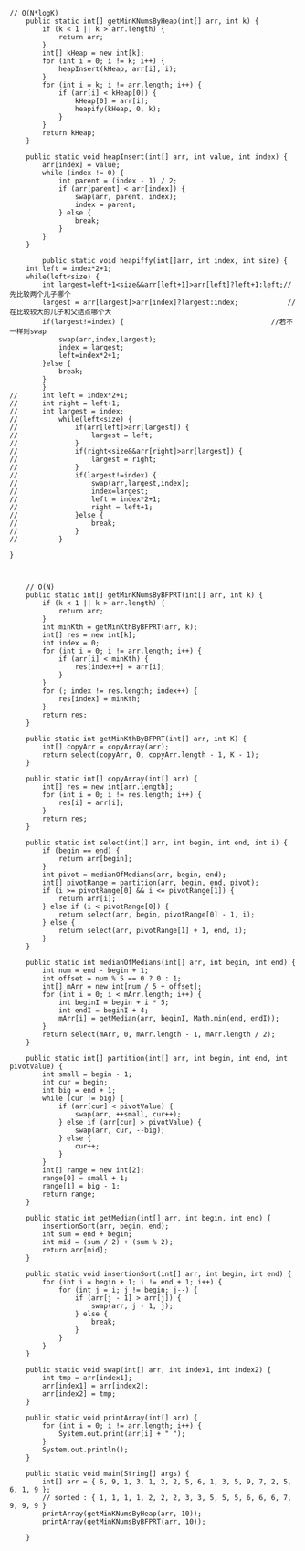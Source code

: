     // O(N*logK)
		public static int[] getMinKNumsByHeap(int[] arr, int k) {
			if (k < 1 || k > arr.length) {
				return arr;
			}
			int[] kHeap = new int[k];
			for (int i = 0; i != k; i++) {
				heapInsert(kHeap, arr[i], i);
			}
			for (int i = k; i != arr.length; i++) {
				if (arr[i] < kHeap[0]) {
					kHeap[0] = arr[i];
					heapify(kHeap, 0, k);
				}
			}
			return kHeap;
		}

		public static void heapInsert(int[] arr, int value, int index) {
			arr[index] = value;
			while (index != 0) {
				int parent = (index - 1) / 2;
				if (arr[parent] < arr[index]) {
					swap(arr, parent, index);
					index = parent;
				} else {
					break;
				}
			}
		}
		
			public static void heapiffy(int[]arr, int index, int size) {
		int left = index*2+1;
		while(left<size) {
			int largest=left+1<size&&arr[left+1]>arr[left]?left+1:left;//先比较两个儿子哪个
			largest = arr[largest]>arr[index]?largest:index;			//在比较较大的儿子和父结点哪个大
			if(largest!=index) {									//若不一样则swap
				swap(arr,index,largest);
				index = largest;
				left=index*2+1;
			}else {
				break;
			}
			}
	//		int left = index*2+1;
	//		int right = left+1;
	//		int largest = index;
	//			while(left<size) {
	//				if(arr[left]>arr[largest]) {
	//					largest = left;
	//				}
	//				if(right<size&&arr[right]>arr[largest]) {
	//					largest = right;
	//				}
	//				if(largest!=index) {
	//					swap(arr,largest,index);
	//					index=largest;
	//					left = index*2+1;
	//					right = left+1;
	//				}else {
	//					break;
	//				}
	//			}
		
	}

		

		// O(N)
		public static int[] getMinKNumsByBFPRT(int[] arr, int k) {
			if (k < 1 || k > arr.length) {
				return arr;
			}
			int minKth = getMinKthByBFPRT(arr, k);
			int[] res = new int[k];
			int index = 0;
			for (int i = 0; i != arr.length; i++) {
				if (arr[i] < minKth) {
					res[index++] = arr[i];
				}
			}
			for (; index != res.length; index++) {
				res[index] = minKth;
			}
			return res;
		}

		public static int getMinKthByBFPRT(int[] arr, int K) {
			int[] copyArr = copyArray(arr);
			return select(copyArr, 0, copyArr.length - 1, K - 1);
		}

		public static int[] copyArray(int[] arr) {
			int[] res = new int[arr.length];
			for (int i = 0; i != res.length; i++) {
				res[i] = arr[i];
			}
			return res;
		}

		public static int select(int[] arr, int begin, int end, int i) {
			if (begin == end) {
				return arr[begin];
			}
			int pivot = medianOfMedians(arr, begin, end);
			int[] pivotRange = partition(arr, begin, end, pivot);
			if (i >= pivotRange[0] && i <= pivotRange[1]) {
				return arr[i];
			} else if (i < pivotRange[0]) {
				return select(arr, begin, pivotRange[0] - 1, i);
			} else {
				return select(arr, pivotRange[1] + 1, end, i);
			}
		}

		public static int medianOfMedians(int[] arr, int begin, int end) {
			int num = end - begin + 1;
			int offset = num % 5 == 0 ? 0 : 1;
			int[] mArr = new int[num / 5 + offset];
			for (int i = 0; i < mArr.length; i++) {
				int beginI = begin + i * 5;
				int endI = beginI + 4;
				mArr[i] = getMedian(arr, beginI, Math.min(end, endI));
			}
			return select(mArr, 0, mArr.length - 1, mArr.length / 2);
		}

		public static int[] partition(int[] arr, int begin, int end, int pivotValue) {
			int small = begin - 1;
			int cur = begin;
			int big = end + 1;
			while (cur != big) {
				if (arr[cur] < pivotValue) {
					swap(arr, ++small, cur++);
				} else if (arr[cur] > pivotValue) {
					swap(arr, cur, --big);
				} else {
					cur++;
				}
			}
			int[] range = new int[2];
			range[0] = small + 1;
			range[1] = big - 1;
			return range;
		}

		public static int getMedian(int[] arr, int begin, int end) {
			insertionSort(arr, begin, end);
			int sum = end + begin;
			int mid = (sum / 2) + (sum % 2);
			return arr[mid];
		}

		public static void insertionSort(int[] arr, int begin, int end) {
			for (int i = begin + 1; i != end + 1; i++) {
				for (int j = i; j != begin; j--) {
					if (arr[j - 1] > arr[j]) {
						swap(arr, j - 1, j);
					} else {
						break;
					}
				}
			}
		}

		public static void swap(int[] arr, int index1, int index2) {
			int tmp = arr[index1];
			arr[index1] = arr[index2];
			arr[index2] = tmp;
		}

		public static void printArray(int[] arr) {
			for (int i = 0; i != arr.length; i++) {
				System.out.print(arr[i] + " ");
			}
			System.out.println();
		}

		public static void main(String[] args) {
			int[] arr = { 6, 9, 1, 3, 1, 2, 2, 5, 6, 1, 3, 5, 9, 7, 2, 5, 6, 1, 9 };
			// sorted : { 1, 1, 1, 1, 2, 2, 2, 3, 3, 5, 5, 5, 6, 6, 6, 7, 9, 9, 9 }
			printArray(getMinKNumsByHeap(arr, 10));
			printArray(getMinKNumsByBFPRT(arr, 10));

		}
